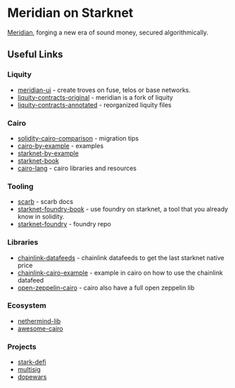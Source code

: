 # Meridian on Starknet

[Meridian](https://www.meridianfinance.net/), forging a new era of sound money,
secured algorithmically.


## Useful Links

### Liquity

* [meridian-ui](https://mint.meridianfinance.net/) - create troves on fuse, telos or base networks.
* [liquity-contracts-original](https://github.com/liquity/dev/tree/main/packages/contracts/contracts) - meridian is a fork of liquity
* [liquity-contracts-annotated](https://github.com/blockchain-audit/liquity-contracts) - reorganized liquity files

### Cairo

* [solidity-cairo-comparison](https://www.cairo-lang.org/moving-from-solidity-to-cairo/) - migration tips
* [cairo-by-example](https://cairo-by-example.com/) - examples
* [starknet-by-example](https://starknet-by-example.voyager.online/starknet-by-example.html)
* [starknet-book](https://book.starknet.io/title-page.html)
* [cairo-lang](https://www.cairo-lang.org/resources/#libraries) - cairo libraries and resources

### Tooling

* [scarb](https://docs.swmansion.com/scarb/docs.html) - scarb docs
* [starknet-foundry-book](https://foundry-rs.github.io/starknet-foundry/getting-started/first-steps.html) - use foundry on starknet, a tool that you already know in solidity.
* [starknet-foundry](https://github.com/foundry-rs/starknet-foundry) - foundry repo

### Libraries

* [chainlink-datafeeds](https://docs.chain.link/data-feeds/starknet) - chainlink datafeeds to get the last starknet native price
* [chainlink-cairo-example](https://github.com/smartcontractkit/chainlink-starknet/tree/develop/examples/contracts/aggregator_consumer) - example in cairo on how to use the chainlink datafeed
* [open-zeppelin-cairo](https://github.com/OpenZeppelin/cairo-contracts/tree/main) - cairo also have a full open zeppelin lib

### Ecosystem

* [nethermind-lib](https://github.com/NethermindEth/cairo_zstd)
* [awesome-cairo](https://github.com/keep-starknet-strange/awesome-starknet)


### Projects

* [stark-defi](https://github.com/Starkdefi/StarkDefi/tree/main)
* [multisig](https://github.com/eqlabs/starknet-multisig/tree/main)
* [dopewars](https://github.com/cartridge-gg/dopewars)